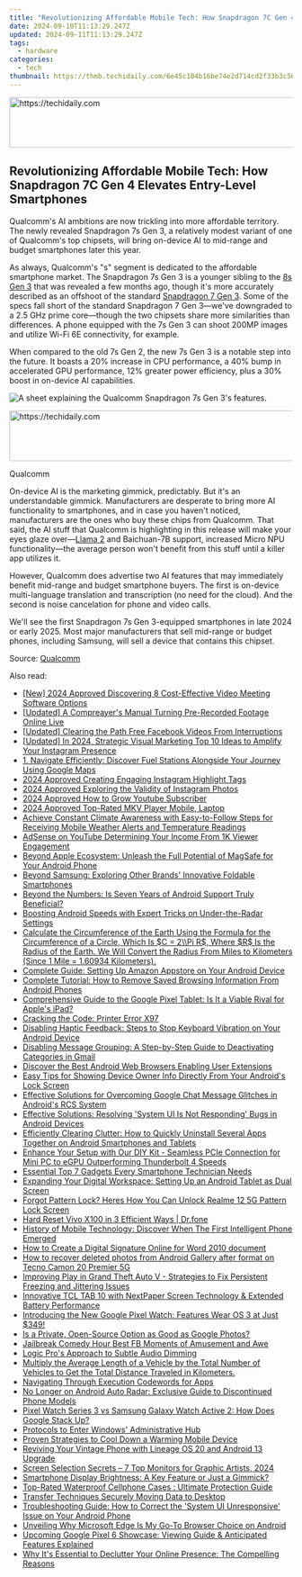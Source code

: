 ```yaml
---
title: "Revolutionizing Affordable Mobile Tech: How Snapdragon 7C Gen 4 Elevates Entry-Level Smartphones"
date: 2024-09-10T11:13:29.247Z
updated: 2024-09-11T11:13:29.247Z
tags:
  - hardware
categories:
  - tech
thumbnail: https://thmb.techidaily.com/6e45c104b16be74e2d714cd2f33b3c56eb416bf62e899ada74117de94df4148a.jpg
---
```






<!-- affiliate ads begin -->
<a href="https://unicoeye.pxf.io/c/5597632/2134229/18498" target="_top" id="2134229">
  <img src="//a.impactradius-go.com/display-ad/18498-2134229" border="0" alt="https://techidaily.com" width="728" height="90"/>
</a>
<img height="0" width="0" src="https://unicoeye.pxf.io/i/5597632/2134229/18498" style="position:absolute;visibility:hidden;" border="0" />
<!-- affiliate ads end -->




## Revolutionizing Affordable Mobile Tech: How Snapdragon 7C Gen 4 Elevates Entry-Level Smartphones

Qualcomm's AI ambitions are now trickling into more affordable territory. The newly revealed Snapdragon 7s Gen 3, a relatively modest variant of one of Qualcomm's top chipsets, will bring on-device AI to mid-range and budget smartphones later this year.

 As always, Qualcomm's "s" segment is dedicated to the affordable smartphone market. The Snapdragon 7s Gen 3 is a younger sibling to the [8s Gen 3](https://fox-access.techidaily.com/2024-approved-magix-photographic-mastery-an-in-depth-review/) that was revealed a few months ago, though it's more accurately described as an offshoot of the standard [Snapdragon 7 Gen 3](https://fake-location.techidaily.com/prevent-cross-site-tracking-on-vivo-v27-and-browser-drfone-by-drfone-virtual-android/). Some of the specs fall short of the standard Snapdragon 7 Gen 3—we've downgraded to a 2.5 GHz prime core—though the two chipsets share more similarities than differences. A phone equipped with the 7s Gen 3 can shoot 200MP images and utilize Wi-Fi 6E connectivity, for example.

 When compared to the old 7s Gen 2, the new 7s Gen 3 is a notable step into the future. It boasts a 20% increase in CPU performance, a 40% bump in accelerated GPU performance, 12% greater power efficiency, plus a 30% boost in on-device AI capabilities.

![A sheet explaining the Qualcomm Snapdragon 7s Gen 3's features.](https://static1.howtogeekimages.com/wordpress/wp-content/uploads/2024/08/34.jpg) 





<!-- affiliate ads begin -->
<a href="https://ephamedtechinc.pxf.io/c/5597632/2120861/26400?prodsku=Saturn" target="_top" id="2120861">
  <img src="//a.impactradius-go.com/display-ad/26400-2120861" border="0" alt="https://techidaily.com" width="728" height="90"/>
</a>
<img height="0" width="0" src="https://ephamedtechinc.pxf.io/i/5597632/2120861/26400?prodsku=Saturn" style="position:absolute;visibility:hidden;" border="0" />
<!-- affiliate ads end -->




Qualcomm

 On-device AI is the marketing gimmick, predictably. But it's an understandable gimmick. Manufacturers are desperate to bring more AI functionality to smartphones, and in case you haven't noticed, manufacturers are the ones who buy these chips from Qualcomm. That said, the AI stuff that Qualcomm is highlighting in this release will make your eyes glaze over—[Llama 2](https://hardware-updates.techidaily.com/1723262287644-gamers-with-intel-13th-or-14th-gen-cpus-new-game-update-features-crash-warnings-and-mitigation-steps/) and Baichuan-7B support, increased Micro NPU functionality—the average person won't benefit from this stuff until a killer app utilizes it.

 However, Qualcomm does advertise two AI features that may immediately benefit mid-range and budget smartphone buyers. The first is on-device multi-language translation and transcription (no need for the cloud). And the second is noise cancelation for phone and video calls.

 We'll see the first Snapdragon 7s Gen 3-equipped smartphones in late 2024 or early 2025\. Most major manufacturers that sell mid-range or budget phones, including Samsung, will sell a device that contains this chipset.

 Source: [Qualcomm](https://www.qualcomm.com/news/releases/2024/08/-snapdragon-7s-gen-3-brings-remarkable-ai-experiences-to-more-af)

<ins class="adsbygoogle"
     style="display:block"
     data-ad-format="autorelaxed"
     data-ad-client="ca-pub-7571918770474297"
     data-ad-slot="1223367746"></ins>



<ins class="adsbygoogle"
     style="display:block"
     data-ad-client="ca-pub-7571918770474297"
     data-ad-slot="8358498916"
     data-ad-format="auto"
     data-full-width-responsive="true"></ins>

<span class="atpl-alsoreadstyle">Also read:</span>
<div><ul>
<li><a href="https://screen-capture.techidaily.com/new-2024-approved-discovering-8-cost-effective-video-meeting-software-options/"><u>[New] 2024 Approved  Discovering 8 Cost-Effective Video Meeting Software Options</u></a></li>
<li><a href="https://facebook-video-content.techidaily.com/updated-a-compreayers-manual-turning-pre-recorded-footage-online-live/"><u>[Updated] A Compreayer's Manual  Turning Pre-Recorded Footage Online Live</u></a></li>
<li><a href="https://facebook-clips.techidaily.com/updated-clearing-the-path-free-facebook-videos-from-interruptions/"><u>[Updated] Clearing the Path  Free Facebook Videos From Interruptions</u></a></li>
<li><a href="https://instagram-videos.techidaily.com/updated-in-2024-strategic-visual-marketing-top-10-ideas-to-amplify-your-instagram-presence/"><u>[Updated] In 2024, Strategic Visual Marketing  Top 10 Ideas to Amplify Your Instagram Presence</u></a></li>
<li><a href="https://hardware-tips.techidaily.com/1-navigate-efficiently-discover-fuel-stations-alongside-your-journey-using-google-maps/"><u>1. Navigate Efficiently: Discover Fuel Stations Alongside Your Journey Using Google Maps</u></a></li>
<li><a href="https://instagram-clips.techidaily.com/2024-approved-creating-engaging-instagram-highlight-tags/"><u>2024 Approved  Creating Engaging Instagram Highlight Tags</u></a></li>
<li><a href="https://instagram-video-recordings.techidaily.com/2024-approved-exploring-the-validity-of-instagram-photos/"><u>2024 Approved  Exploring the Validity of Instagram Photos</u></a></li>
<li><a href="https://some-knowledge.techidaily.com/2024-approved-how-to-grow-youtube-subscriber/"><u>2024 Approved  How to Grow Youtube Subscriber</u></a></li>
<li><a href="https://some-approaches.techidaily.com/2024-approved-top-rated-mkv-player-mobile-laptop/"><u>2024 Approved  Top-Rated MKV Player  Mobile, Laptop</u></a></li>
<li><a href="https://hardware-tips.techidaily.com/achieve-constant-climate-awareness-with-easy-to-follow-steps-for-receiving-mobile-weather-alerts-and-temperature-readings/"><u>Achieve Constant Climate Awareness with Easy-to-Follow Steps for Receiving Mobile Weather Alerts and Temperature Readings</u></a></li>
<li><a href="https://youtube-clips.techidaily.com/adsense-on-youtube-determining-your-income-from-1k-viewer-engagement/"><u>AdSense on YouTube  Determining Your Income From 1K Viewer Engagement</u></a></li>
<li><a href="https://hardware-tips.techidaily.com/beyond-apple-ecosystem-unleash-the-full-potential-of-magsafe-for-your-android-phone/"><u>Beyond Apple Ecosystem: Unleash the Full Potential of MagSafe for Your Android Phone</u></a></li>
<li><a href="https://hardware-tips.techidaily.com/beyond-samsung-exploring-other-brands-innovative-foldable-smartphones/"><u>Beyond Samsung: Exploring Other Brands' Innovative Foldable Smartphones</u></a></li>
<li><a href="https://hardware-tips.techidaily.com/beyond-the-numbers-is-seven-years-of-android-support-truly-beneficial/"><u>Beyond the Numbers: Is Seven Years of Android Support Truly Beneficial?</u></a></li>
<li><a href="https://hardware-tips.techidaily.com/boosting-android-speeds-with-expert-tricks-on-under-the-radar-settings/"><u>Boosting Android Speeds with Expert Tricks on Under-the-Radar Settings</u></a></li>
<li><a href="https://hardware-tips.techidaily.com/calculate-the-circumference-of-the-earth-using-the-formula-for-the-circumference-of-a-circle-which-is-c-2pi-r-where-r-is-the-radius-of-the-earth-we-will-con1/"><u>Calculate the Circumference of the Earth Using the Formula for the Circumference of a Circle, Which Is $C = 2\\Pi R$, Where $R$ Is the Radius of the Earth. We Will Convert the Radius From Miles to Kilometers (Since 1 Mile = 1.60934 Kilometers).</u></a></li>
<li><a href="https://hardware-tips.techidaily.com/complete-guide-setting-up-amazon-appstore-on-your-android-device/"><u>Complete Guide: Setting Up Amazon Appstore on Your Android Device</u></a></li>
<li><a href="https://hardware-tips.techidaily.com/complete-tutorial-how-to-remove-saved-browsing-information-from-android-phones/"><u>Complete Tutorial: How to Remove Saved Browsing Information From Android Phones</u></a></li>
<li><a href="https://hardware-tips.techidaily.com/comprehensive-guide-to-the-google-pixel-tablet-is-it-a-viable-rival-for-apples-ipad/"><u>Comprehensive Guide to the Google Pixel Tablet: Is It a Viable Rival for Apple's iPad?</u></a></li>
<li><a href="https://printer-issues.techidaily.com/cracking-the-code-printer-error-x97/"><u>Cracking the Code: Printer Error X97</u></a></li>
<li><a href="https://hardware-tips.techidaily.com/disabling-haptic-feedback-steps-to-stop-keyboard-vibration-on-your-android-device/"><u>Disabling Haptic Feedback: Steps to Stop Keyboard Vibration on Your Android Device</u></a></li>
<li><a href="https://hardware-tips.techidaily.com/disabling-message-grouping-a-step-by-step-guide-to-deactivating-categories-in-gmail/"><u>Disabling Message Grouping: A Step-by-Step Guide to Deactivating Categories in Gmail</u></a></li>
<li><a href="https://hardware-tips.techidaily.com/discover-the-best-android-web-browsers-enabling-user-extensions/"><u>Discover the Best Android Web Browsers Enabling User Extensions</u></a></li>
<li><a href="https://hardware-tips.techidaily.com/easy-tips-for-showing-device-owner-info-directly-from-your-androids-lock-screen/"><u>Easy Tips for Showing Device Owner Info Directly From Your Android's Lock Screen</u></a></li>
<li><a href="https://hardware-tips.techidaily.com/effective-solutions-for-overcoming-google-chat-message-glitches-in-androids-rcs-system/"><u>Effective Solutions for Overcoming Google Chat Message Glitches in Android's RCS System</u></a></li>
<li><a href="https://hardware-tips.techidaily.com/effective-solutions-resolving-system-ui-is-not-responding-bugs-in-android-devices/"><u>Effective Solutions: Resolving 'System UI Is Not Responding' Bugs in Android Devices</u></a></li>
<li><a href="https://hardware-tips.techidaily.com/efficiently-clearing-clutter-how-to-quickly-uninstall-several-apps-together-on-android-smartphones-and-tablets/"><u>Efficiently Clearing Clutter: How to Quickly Uninstall Several Apps Together on Android Smartphones and Tablets</u></a></li>
<li><a href="https://article-knowledge.techidaily.com/enhance-your-setup-with-our-diy-kit-seamless-pcie-connection-for-mini-pc-to-egpu-outperforming-thunderbolt-4-speeds/"><u>Enhance Your Setup with Our DIY Kit - Seamless PCIe Connection for Mini PC to eGPU Outperforming Thunderbolt 4 Speeds</u></a></li>
<li><a href="https://hardware-tips.techidaily.com/essential-top-7-gadgets-every-smartphone-technician-needs/"><u>Essential Top 7 Gadgets Every Smartphone Technician Needs</u></a></li>
<li><a href="https://hardware-tips.techidaily.com/expanding-your-digital-workspace-setting-up-an-android-tablet-as-dual-screen/"><u>Expanding Your Digital Workspace: Setting Up an Android Tablet as Dual Screen</u></a></li>
<li><a href="https://easy-unlock-android.techidaily.com/forgot-pattern-lock-heres-how-you-can-unlock-realme-12-5g-pattern-lock-screen-by-drfone-android/"><u>Forgot Pattern Lock? Heres How You Can Unlock Realme 12 5G Pattern Lock Screen</u></a></li>
<li><a href="https://techidaily.com/hard-reset-vivo-x100-in-3-efficient-ways-drfone-by-drfone-reset-android-reset-android/"><u>Hard Reset Vivo X100 in 3 Efficient Ways | Dr.fone</u></a></li>
<li><a href="https://hardware-tips.techidaily.com/history-of-mobile-technology-discover-when-the-first-intelligent-phone-emerged/"><u>History of Mobile Technology: Discover When The First Intelligent Phone Emerged</u></a></li>
<li><a href="https://phone-solutions.techidaily.com/how-to-create-a-digital-signature-online-for-word-2010-document-by-ldigisigner-sign-a-word-sign-a-word/"><u>How to Create a Digital Signature Online for Word 2010 document</u></a></li>
<li><a href="https://blog-min.techidaily.com/how-to-recover-deleted-photos-from-android-gallery-after-format-on-tecno-camon-20-premier-5g-by-stellar-photo-recovery-android-mobile-photo-recover/"><u>How to recover deleted photos from Android Gallery after format on Tecno Camon 20 Premier 5G</u></a></li>
<li><a href="https://win-answers.techidaily.com/improving-play-in-grand-theft-auto-v-strategies-to-fix-persistent-freezing-and-jittering-issues/"><u>Improving Play in Grand Theft Auto V - Strategies to Fix Persistent Freezing and Jittering Issues</u></a></li>
<li><a href="https://hardware-tips.techidaily.com/innovative-tcl-tab-10-with-nextpaper-screen-technology-and-extended-battery-performance/"><u>Innovative TCL TAB 10 with NextPaper Screen Technology & Extended Battery Performance</u></a></li>
<li><a href="https://hardware-tips.techidaily.com/introducing-the-new-google-pixel-watch-features-wear-os-3-at-just-349/"><u>Introducing the New Google Pixel Watch: Features Wear OS 3 at Just $349!</u></a></li>
<li><a href="https://hardware-tips.techidaily.com/is-a-private-open-source-option-as-good-as-google-photos/"><u>Is a Private, Open-Source Option as Good as Google Photos?</u></a></li>
<li><a href="https://facebook-video-content.techidaily.com/jailbreak-comedy-hour-best-fb-moments-of-amusement-and-awe/"><u>Jailbreak Comedy Hour  Best FB Moments of Amusement and Awe</u></a></li>
<li><a href="https://vp-tips.techidaily.com/logic-pros-approach-to-subtle-audio-dimming/"><u>Logic Pro's Approach to Subtle Audio Dimming</u></a></li>
<li><a href="https://hardware-tips.techidaily.com/multiply-the-average-length-of-a-vehicle-by-the-total-number-of-vehicles-to-get-the-total-distance-traveled-in-kilometers/"><u>Multiply the Average Length of a Vehicle by the Total Number of Vehicles to Get the Total Distance Traveled in Kilometers.</u></a></li>
<li><a href="https://windows11.techidaily.com/navigating-through-execution-codewords-for-apps/"><u>Navigating Through Execution Codewords for Apps</u></a></li>
<li><a href="https://hardware-tips.techidaily.com/no-longer-on-android-auto-radar-exclusive-guide-to-discontinued-phone-models/"><u>No Longer on Android Auto Radar: Exclusive Guide to Discontinued Phone Models</u></a></li>
<li><a href="https://hardware-tips.techidaily.com/pixel-watch-series-3-vs-samsung-galaxy-watch-active-2-how-does-google-stack-up/"><u>Pixel Watch Series 3 vs Samsung Galaxy Watch Active 2: How Does Google Stack Up?</u></a></li>
<li><a href="https://win11.techidaily.com/protocols-to-enter-windows-administrative-hub/"><u>Protocols to Enter Windows' Administrative Hub</u></a></li>
<li><a href="https://hardware-tips.techidaily.com/proven-strategies-to-cool-down-a-warming-mobile-device/"><u>Proven Strategies to Cool Down a Warming Mobile Device</u></a></li>
<li><a href="https://hardware-tips.techidaily.com/reviving-your-vintage-phone-with-lineage-os-20-and-android-13-upgrade/"><u>Reviving Your Vintage Phone with Lineage OS 20 and Android 13 Upgrade</u></a></li>
<li><a href="https://extra-tips.techidaily.com/screen-selection-secrets-7-top-monitors-for-graphic-artists-2024/"><u>Screen Selection Secrets – 7 Top Monitors for Graphic Artists, 2024</u></a></li>
<li><a href="https://hardware-tips.techidaily.com/smartphone-display-brightness-a-key-feature-or-just-a-gimmick/"><u>Smartphone Display Brightness: A Key Feature or Just a Gimmick?</u></a></li>
<li><a href="https://hardware-tips.techidaily.com/top-rated-waterproof-cellphone-cases-ultimate-protection-guide/"><u>Top-Rated Waterproof Cellphone Cases : Ultimate Protection Guide</u></a></li>
<li><a href="https://extra-lessons.techidaily.com/transfer-techniques-securely-moving-data-to-desktop/"><u>Transfer Techniques  Securely Moving Data to Desktop</u></a></li>
<li><a href="https://hardware-tips.techidaily.com/troubleshooting-guide-how-to-correct-the-system-ui-unresponsive-issue-on-your-android-phone/"><u>Troubleshooting Guide: How to Correct the 'System UI Unresponsive' Issue on Your Android Phone</u></a></li>
<li><a href="https://hardware-tips.techidaily.com/unveiling-why-microsoft-edge-is-my-go-to-browser-choice-on-android/"><u>Unveiling Why Microsoft Edge Is My Go-To Browser Choice on Android</u></a></li>
<li><a href="https://hardware-tips.techidaily.com/upcoming-google-pixel-6-showcase-viewing-guide-and-anticipated-features-explained/"><u>Upcoming Google Pixel 6 Showcase: Viewing Guide & Anticipated Features Explained</u></a></li>
<li><a href="https://hardware-tips.techidaily.com/why-its-essential-to-declutter-your-online-presence-the-compelling-reasons/"><u>Why It's Essential to Declutter Your Online Presence: The Compelling Reasons</u></a></li>
</ul></div>
